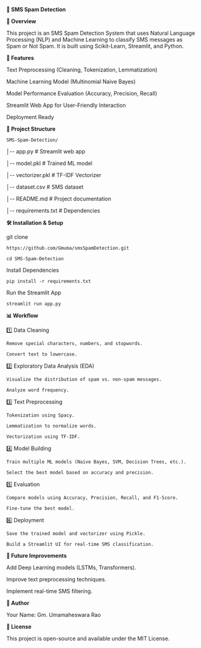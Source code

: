 **📩 SMS Spam Detection**

**📌 Overview**

This project is an SMS Spam Detection System that uses Natural Language Processing (NLP) and Machine Learning to classify SMS messages as Spam or Not Spam. It is built using Scikit-Learn, Streamlit, and Python.

**🚀 Features**

  Text Preprocessing (Cleaning, Tokenization, Lemmatization)

  Machine Learning Model (Multinomial Naive Bayes)

  Model Performance Evaluation (Accuracy, Precision, Recall)

  Streamlit Web App for User-Friendly Interaction

  Deployment Ready

**📂 Project Structure**

    SMS-Spam-Detection/
  │-- app.py               # Streamlit web app
  
  │-- model.pkl            # Trained ML model
  
  │-- vectorizer.pkl       # TF-IDF Vectorizer
  
  │-- dataset.csv          # SMS dataset
  
  │-- README.md            # Project documentation
  
  │-- requirements.txt     # Dependencies

**🛠 Installation & Setup**

  git clone 
  
    https://github.com/Gmuma/smsSpamDetection.git
    
    cd SMS-Spam-Detection

  Install Dependencies

    pip install -r requirements.txt
    
  Run the Streamlit App

    streamlit run app.py

**📊 Workflow**

  1️⃣ Data Cleaning

    Remove special characters, numbers, and stopwords.
    
    Convert text to lowercase.

  2️⃣ Exploratory Data Analysis (EDA)

    Visualize the distribution of spam vs. non-spam messages.

    Analyze word frequency.

  3️⃣ Text Preprocessing

    Tokenization using Spacy.

    Lemmatization to normalize words.

    Vectorization using TF-IDF.

  4️⃣ Model Building

    Train multiple ML models (Naive Bayes, SVM, Decision Trees, etc.).
    
    Select the best model based on accuracy and precision.

  5️⃣ Evaluation

    Compare models using Accuracy, Precision, Recall, and F1-Score.
    
    Fine-tune the best model.

  6️⃣ Deployment

    Save the trained model and vectorizer using Pickle.
    
    Build a Streamlit UI for real-time SMS classification.

**🎯 Future Improvements**

  Add Deep Learning models (LSTMs, Transformers).
    
  Improve text preprocessing techniques.
    
  Implement real-time SMS filtering.

**📌 Author**

  Your Name: Gm. Umamaheswara Rao

**📝 License**

  This project is open-source and available under the MIT License.
